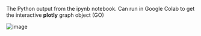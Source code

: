 The Python output from the ipynb notebook. Can run in Google Colab to get the interactive **plotly** graph object (GO)

![image](https://github.com/user-attachments/assets/f1642235-9b19-4e5c-9b2b-4896ca8e965d)
